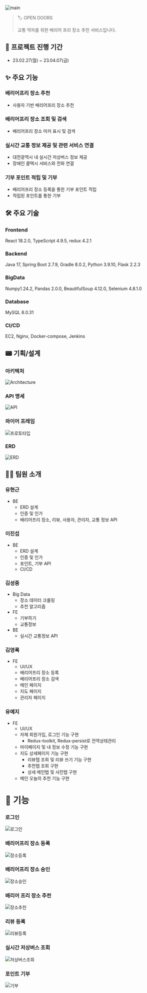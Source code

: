 ![main](https://i.imgur.com/jPPLgFf.png)

> 🏷️ OPEN DOORS
> 
> 교통 약자를 위한 배리어 프리 장소 추천 서비스입니다.

## 📆 프로젝트 진행 기간

- 23.02.27(월) ~ 23.04.07(금)

## ✨ 주요 기능

### 배리어프리 장소 추천

- 사용자 기반 배리어프리 장소 추천

### 배리어프리 장소 조회 및 검색

- 배리어프리 장소 마커 표시 및 검색

### 실시간 교통 정보 제공 및 관련 서비스 연결

- 대전광역시 내 실시간 저상버스 정보 제공
- 장애인 콜택시 서비스와 전화 연결

### 기부 포인트 적립 및 기부

- 배리어프리 장소 등록을 통한 기부 포인트 적립
- 적립된 포인트를 통한 기부

## 🛠️ 주요 기술

### Frontend

React 18.2.0, TypeScript 4.9.5, redux 4.2.1

### Backend

Java 17, Spring Boot 2.7.9, Gradle 8.0.2, Python 3.9.10, Flask 2.2.3

### BigData

Numpy1.24.2, Pandas 2.0.0, BeautifulSoup 4.12.0, Selenium 4.8.1.0

### Database

MySQL 8.0.31

### CI/CD

EC2, Nginx, Docker-compose, Jenkins

## 📟 기획/설계

### 아키텍처

![Architecture](https://i.imgur.com/EiUuSGT.png)

### API 명세

![API](https://i.imgur.com/cGeIb1E.png)

### 와이어 프레임

![프로토타입](https://i.imgur.com/6fwC2ZW.jpg)

### ERD

![ERD](https://i.imgur.com/2csBn1H.png)

## 🧑‍💻 팀원 소개

### 유현근

- BE
  - ERD 설계
  - 인증 및 인가
  - 배리어프리 장소, 리뷰,  사용자, 관리자, 교통 정보 API

### 이진섭

- BE
  - ERD 설계
  - 인증 및 인가
  - 포인트, 기부 API
  - CI/CD

### 김성중

- Big Data
  - 장소 데이터 크롤링
  - 추천 알고리즘
- FE
  - 기부하기
  - 교통정보
- BE
  - 실시간 교통정보 API

### 김영록

- FE
  - UI/UX
  - 배리어프리 장소 등록
  - 배리어프리 장소 검색 
  - 메인 페이지
  - 지도 페이지
  - 관리자 페이지 

### 유예지

- FE
  - UI/UX
  - 자체 회원가입, 로그인 기능 구현
    - Redux-toolkit, Redux-persist로 전역상태관리
  - 마이페이지 및 내 정보 수정 기능 구현
  - 지도 상세페이지 기능 구현
    - 리뷰탭 조회 및 리뷰 쓰기 기능 구현
    - 추천탭 조회 구현
    - 상세 메인탭 및 사진탭 구현
  - 메인 오늘의 추천 기능 구현



# 📱 기능

### 로그인

![로그인](https://i.imgur.com/BxWTts7.gif)

### 배리어프리 장소 등록

![장소등록](https://i.imgur.com/XIumWu0.gif)

### 배리어프리 장소 승인

![장소승인](https://i.imgur.com/ovSMuDB.gif)

### 배리어 프리 장소 추천

![장소추천](https://i.imgur.com/MUnaSyX.gif)

### 리뷰 등록

![리뷰등록](https://i.imgur.com/M2zpA63.gif)

### 실시간 저상버스 조회

![저상버스조회](https://i.imgur.com/ctgv5et.gif)

### 포인트 기부

![기부](https://i.imgur.com/WBZFlBb.gif)
